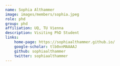 ```yaml
---
name: Sophia Althammer
image: images/members/sophia.jpeg
role: phd
group: phd
affiliation: UQ, TU Vienna
description: Visiting PhD Student
links:
    home-page: https://sophiaalthammer.github.io/
    google-scholar: tlb0xnMAAAAJ
    github: sophiaalthammer
    twitter: sophiaalthammer
---
```


